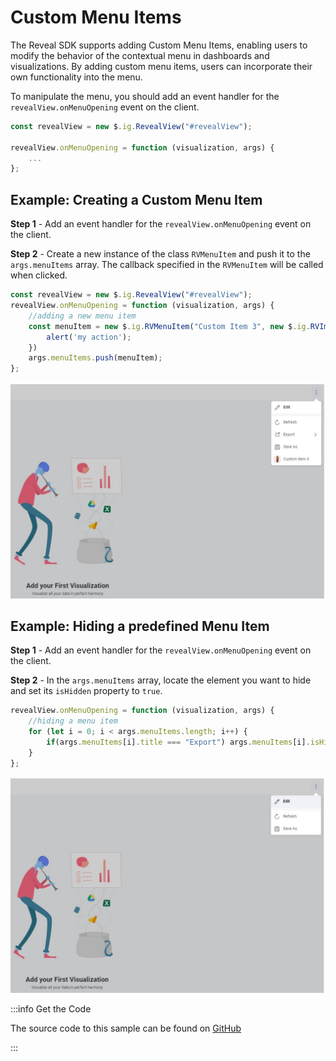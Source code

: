 # Custom Menu Items

The Reveal SDK supports adding Custom Menu Items, enabling users to modify the behavior of the contextual menu in dashboards and visualizations. By adding custom menu items, users can incorporate their own functionality into the menu.

To manipulate the menu, you should add an event handler for the `revealView.onMenuOpening` event on the client.

```js
const revealView = new $.ig.RevealView("#revealView");

revealView.onMenuOpening = function (visualization, args) {
    ...
};
```

## Example: Creating a Custom Menu Item

**Step 1** - Add an event handler for the `revealView.onMenuOpening` event on the client.

**Step 2** - Create a new instance of the class `RVMenuItem` and push it to the `args.menuItems` array. The callback specified in the `RVMenuItem` will be called when clicked.

```js
const revealView = new $.ig.RevealView("#revealView");
revealView.onMenuOpening = function (visualization, args) {
    //adding a new menu item
    const menuItem = new $.ig.RVMenuItem("Custom Item 3", new $.ig.RVImage("https://i.pinimg.com/736x/03/c8/a2/03c8a2aff8be6bee9064eef9b5d72d66.jpg", "Icon"), () => {
        alert('my action');
    })
    args.menuItems.push(menuItem);
};
```

![](images/adding-custom-menu-item.jpg)

## Example: Hiding a predefined Menu Item

**Step 1** - Add an event handler for the `revealView.onMenuOpening` event on the client.

**Step 2** - In the `args.menuItems` array, locate the element you want to hide and set its `isHidden` property to `true`.

```js
revealView.onMenuOpening = function (visualization, args) {
    //hiding a menu item
    for (let i = 0; i < args.menuItems.length; i++) {
        if(args.menuItems[i].title === "Export") args.menuItems[i].isHidden = true;
    }
};
```

![](images/hiding-menu-item.jpg)

:::info Get the Code

The source code to this sample can be found on [GitHub](https://github.com/RevealBi/sdk-samples-javascript/tree/main/CustomMenuItems)

:::